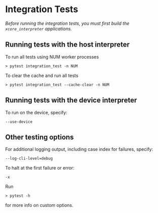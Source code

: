 # Integration Tests

*Before running the integration tests, you must first build the `xcore_interpreter` applications.*

## Running tests with the host interpreter

To run all tests using NUM worker processes

    > pytest integration_test -n NUM

To clear the cache and run all tests

    > pytest integration_test --cache-clear -n NUM

## Running tests with the device interpreter

To run on the device, specify:

    --use-device

## Other testing options

For additional logging output, including case index for failures, specify:

    --log-cli-level=debug

To halt at the first failure or error:

    -x

Run 

    > pytest -h

for more info on custom options.  
